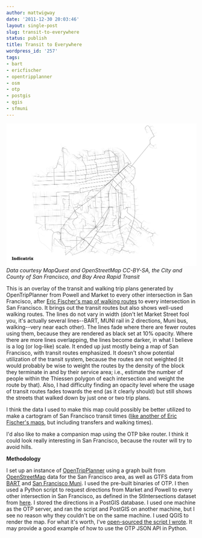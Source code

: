 ```yaml
---
author: mattwigway
date: '2011-12-30 20:03:46'
layout: single-post
slug: transit-to-everywhere
status: publish
title: Transit to Everywhere
wordpress_id: '257'
tags:
- bart
- ericfischer
- opentripplanner
- osm
- otp
- postgis
- qgis
- sfmuni
---
```


[![](/a/2011-12-30-transit-to-everywhere/toeverywheresftransit10-thumb.png)](/a/2011-12-30-transit-to-everywhere/toeverywheresftransit10.png)
_Data courtesy MapQuest and OpenStreetMap CC-BY-SA, the City and County of San Francisco, and Bay Area Rapid Transit_

This is an overlay of the transit and walking trip plans generated by OpenTripPlanner from Powell and Market to every other intersection in San Francisco, after [Eric Fischer's map of walking routes](http://www.flickr.com/photos/walkingsf/6536396399/) to every intersection in San Francisco. It brings out the transit routes but also shows well-used walking routes. The lines do not vary in width (don't let Market Street fool you, it's actually several lines--BART, MUNI rail in 2 directions, Muni bus, walking--very near each other). The lines fade where there are fewer routes using them, because they are rendered as black set at 10% opacity. Where there are more lines overlapping, the lines become darker, in what I believe is a log (or log-like) scale. It ended up just mostly being a map of San Francisco, with transit routes emphasized. It doesn't show potential utilization of the transit system, because the routes are not weighted (it would probably be wise to weight the routes by the density of the block they terminate in and by their service area; i.e., estimate the number of people within the Thiessen polygon of each intersection and weight the route by that). Also, I had difficulty finding an opacity level where the usage of transit routes fades towards the end (as it clearly should) but still shows the streets that walked down by just one or two trip plans.

I think the data I used to make this map could possibly be better utilized to make a cartogram of San Francisco transit times ([like another of Eric Fischer's maps](http://www.flickr.com/photos/walkingsf/6350997842/in/photostream), but including transfers and walking times).

I'd also like to make a companion map using the OTP bike router. I think it could look really interesting in San Francisco, because the router will try to avoid hills.

**Methodology**

I set up an instance of [OpenTripPlanner](http://opentripplanner.org) using a graph built from [OpenStreetMap](http://openstreetmap.org) data for the San Francisco area, as well as GTFS data from [BART](http://bart.gov) and [San Francisco Muni](http://sfmta.com). I used the pre-built binaries of OTP. I then used a Python script to request directions from Market and Powell to every other intersection in San Francisco, as defined in the StIntersections dataset from [here](http://gispub02.sfgov.org/website/sfshare/index2.asp). I stored the directions in a PostGIS database. I used one machine as the OTP server, and ran the script and PostGIS on another machine, but I see no reason why they couldn't be on the same machine. I used QGIS to render the map. For what it's worth, I've [open-sourced the script I wrote](https://gist.github.com/1542816). It may provide a good example of how to use the OTP JSON API in Python.
